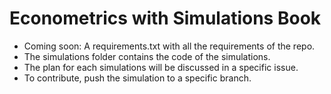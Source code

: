 # Econometrics with Simulations Book

* Coming soon: A requirements.txt with all the requirements of the repo.
* The simulations folder contains the code of the simulations.
* The plan for each simulations will be discussed in a specific issue.
* To contribute, push the simulation to a specific branch. 

